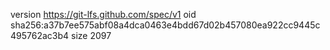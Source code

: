 version https://git-lfs.github.com/spec/v1
oid sha256:a37b7ee575abf08a4dca0463e4bdd67d02b457080ea922cc9445c495762ac3b4
size 2097
